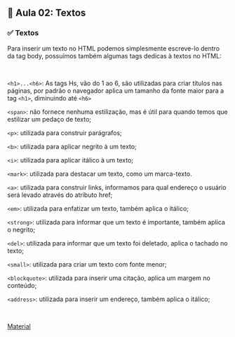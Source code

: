 ## 📝 Aula 02: Textos

### ✅ Textos

Para inserir um texto no HTML podemos simplesmente escreve-lo dentro da tag body, possuímos também algumas tags dedicas à textos no HTML:

<br>

`<h1>...<h6>`: As tags Hs, vão do 1 ao 6, são utilizadas para criar títulos nas páginas, por padrão o navegador aplica um tamanho da fonte maior para a tag `<h1>`, diminuindo até `<h6>`

`<span>`: não fornece nenhuma estilização, mas é útil para quando temos que estilizar um pedaço de texto;

`<p>`: utilizada para construir parágrafos;

`<b>`: utilizada para aplicar negrito à um texto;

`<i>`: utilizada para aplicar itálico à um texto;

`<mark>`: utilizada para destacar um texto, como um marca-texto.

`<a>`: utilizada para construir links, informamos para qual endereço o usuário será levado através do atributo href;

`<em>`: utilizada para enfatizar um texto, também aplica o itálico;

`<strong>`: utilizada para informar que um texto é importante, também aplica o negrito;

`<del>`: utilizada para informar que um texto foi deletado, aplica o tachado no texto;

`<small>`: utilizada para criar um texto com fonte menor;

`<blockquote>`: utilizada para inserir uma citação, aplica um margem no conteúdo;

`<address>`: utilizada para inserir um endereço, também aplica o itálico;

<br>

[Material](<./Insira texto.pdf>)
